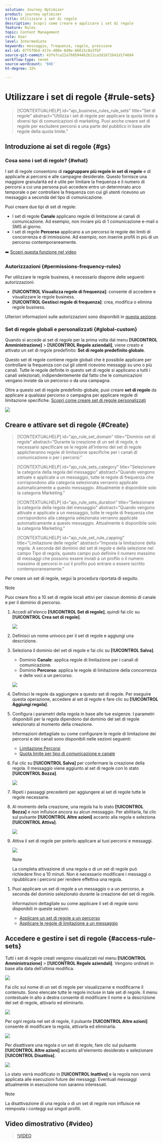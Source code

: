 ```yaml
---
solution: Journey Optimizer
product: journey optimizer
title: Utilizzare i set di regole
description: Scopri come creare e applicare i set di regole
feature: Rules
topic: Content Management
role: User
level: Intermediate
keywords: messaggio, frequenza, regole, pressione
exl-id: 07f5f0b4-417e-408e-8d9e-86615c8a3fbf
source-git-commit: 43fe7ca22a7685944b2b11ca3d1872641d1f4694
workflow-type: tm+mt
source-wordcount: '945'
ht-degree: 32%

---
```


# Utilizzare i set di regole {#rule-sets}

>[!CONTEXTUALHELP]
>id="ajo_business_rules_rule_sets"
>title="Set di regole"
>abstract="Utilizza i set di regole per applicare la quota limite a diversi tipi di comunicazioni di marketing. Puoi anche creare set di regole per escludere percorsi a una parte del pubblico in base alle regole della quota limite."

## Introduzione ai set di regole {#gs}

### Cosa sono i set di regole? {#what}

I set di regole consentono di **raggruppare più regole in set di regole** e di applicarle ai percorsi e alle campagne desiderate. Questo fornisce una maggiore granularità ed è utile per limitare la frequenza e il numero di percorsi a cui una persona può accedere entro un determinato arco temporale o per controllare la frequenza con cui gli utenti ricevono un messaggio a seconda del tipo di comunicazione.

Puoi creare due tipi di set di regole:

* I set di regole **Canale** applicano regole di limitazione ai canali di comunicazione. Ad esempio, non inviare più di 1 comunicazione e-mail o SMS al giorno.
* I set di regole **Percorso** applicano a un percorso le regole dei limiti di concorrenza e di immissione. Ad esempio, non inserire profili in più di un percorso contemporaneamente.

➡️ [Scopri questa funzione nel video](#video)

### Autorizzazioni {#permissions-frequency-rules}

Per utilizzare le regole business, è necessario disporre delle seguenti autorizzazioni:

* **[!UICONTROL Visualizza regole di frequenza]**: consente di accedere e visualizzare le regole business.
* **[!UICONTROL Gestisci regole di frequenza]**: crea, modifica o elimina regole business.

Ulteriori informazioni sulle autorizzazioni sono disponibili in [questa sezione](../administration/high-low-permissions.md).

### Set di regole globali e personalizzati {#global-custom}

Quando si accede ai set di regole per la prima volta dal menu **[!UICONTROL Amministrazione]** > **[!UICONTROL Regole aziendali]**, viene creato e attivato un set di regole predefinito: **Set di regole predefinito globale**.

Questo set di regole contiene regole globali che è possibile applicare per controllare la frequenza con cui gli utenti ricevono messaggi su uno o più canali. Tutte le regole definite in questo set di regole si applicano a tutti i canali selezionati, indipendentemente dal fatto che le comunicazioni vengano inviate da un percorso o da una campagna.

Oltre a questo set di regole predefinito globale, puoi creare **set di regole** da applicare a qualsiasi percorso o campagna per applicare regole di limitazione specifiche. [Scopri come creare set di regole personalizzati](#create)

![](assets/rule-sets-default.png)

## Creare e attivare set di regole {#Create}

>[!CONTEXTUALHELP]
>id="ajo_rule_set_domain"
>title="Dominio set di regole"
>abstract="Durante la creazione di un set di regole, è necessario specificare se le regole all’interno del set di regole applicheranno regole di limitazione specifiche per i canali di comunicazione o per i percorsi."

>[!CONTEXTUALHELP]
>id="ajo_rule_sets_category"
>title="Selezionare la categoria della regola del messaggio"
>abstract="Quando vengono attivate e applicate a un messaggio, tutte le regole di frequenza che corrispondono alla categoria selezionata verranno applicate automaticamente a questo messaggio. Attualmente è disponibile solo la categoria Marketing."

<!--NOT USED?
[!CONTEXTUALHELP]
>id="ajo_rule_sets_capping"
>title="Set the capping for your rule"
>abstract="Specify the maximum number of messages sent to a customer profile within the chosen time frame. The frequency cap will be based on the selected calendar period and will be reset at the beginning of the corresponding time frame."-->

>[!CONTEXTUALHELP]
>id="ajo_rule_sets_duration"
>title="Selezionare la categoria della regola del messaggio"
>abstract="Quando vengono attivate e applicate a un messaggio, tutte le regole di frequenza che corrispondono alla categoria selezionata verranno applicate automaticamente a questo messaggio. Attualmente è disponibile solo la categoria Marketing."

>[!CONTEXTUALHELP]
>id="ajo_rule_set_rule_capping"
>title="Limitazione delle regole"
>abstract="Imposta la limitazione della regola. A seconda del dominio del set di regole e della selezione nel campo Tipo di regola, questo campo può definire il numero massimo di messaggi che possono essere inviati a un profilo o il numero massimo di percorsi in cui il profilo può entrare o essere iscritto contemporaneamente."

Per creare un set di regole, segui la procedura riportata di seguito.

>[!NOTE]
>
>Puoi creare fino a 10 set di regole locali attivi per ciascun dominio di canale e per il dominio di percorso.

1. Accedi all&#39;elenco **[!UICONTROL Set di regole]**, quindi fai clic su **[!UICONTROL Crea set di regole]**.

   ![](assets/rule-sets-create-button.png)

1. Definisci un nome univoco per il set di regole e aggiungi una descrizione.

1. Seleziona il dominio del set di regole e fai clic su **[!UICONTROL Salva]**.

   * Dominio **Canale**: applica regole di limitazione per i canali di comunicazione.
   * Dominio **Percorso**: applica le regole di limitazione della concorrenza e delle voci a un percorso.

   ![](assets/rule-sets-create.png)

1. Definisci le regole da aggiungere a questo set di regole. Per eseguire questa operazione, accedere al set di regole e fare clic su **[!UICONTROL Aggiungi regola]**.

1. Configura i parametri della regola in base alle tue esigenze. I parametri disponibili per la regola dipendono dal dominio del set di regole selezionato al momento della creazione.

   Informazioni dettagliate su come configurare le regole di limitazione dei percorsi e dei canali sono disponibili nelle sezioni seguenti:

   * [Limitazione Percorsi](../conflict-prioritization/journey-capping.md)
   * [Quota limite per tipo di comunicazione e canale](../conflict-prioritization/channel-capping.md)

1. Fai clic su **[!UICONTROL Salva]** per confermare la creazione della regola. Il messaggio viene aggiunto al set di regole con lo stato **[!UICONTROL Bozza]**.

   ![](assets/rule-set-rule-created.png)

1. Ripeti i passaggi precedenti per aggiungere al set di regole tutte le regole necessarie.

1. Al momento della creazione, una regola ha lo stato **[!UICONTROL Bozza]** e non influisce ancora su alcun messaggio. Per abilitarla, fai clic sul pulsante **[!UICONTROL Altre azioni]** accanto alla regola e seleziona **[!UICONTROL Attiva]**.

   ![](assets/rule-set-activate-rule.png)

1. Attiva il set di regole per poterlo applicare ai tuoi percorsi e messaggi.

   ![](assets/rule-set-activate-set.png)

   >[!NOTE]
   >
   >La completa attivazione di una regola o di un set di regole può richiedere fino a 10 minuti. Non è necessario modificare i messaggi o ripubblicare i percorsi per rendere effettiva una regola.

<!--Currently, once a rule set is activated, no more rules can be added to that rule set.-->

1. Puoi applicare un set di regole a un messaggio o a un percorso, a seconda del dominio selezionato durante la creazione del set di regole.

   Informazioni dettagliate su come applicare il set di regole sono disponibili in queste sezioni:

   * [Applicare un set di regole a un percorso](../conflict-prioritization/journey-capping.md#apply-capping)
   * [Applicare le regole di limitazione a un messaggio](../conflict-prioritization/channel-capping.md#apply)

## Accedere e gestire i set di regole {#access-rule-sets}

Tutti i set di regole creati vengono visualizzati nel menu **[!UICONTROL Amministrazione]** > **[!UICONTROL Regole aziendali]**. Vengono ordinati in base alla data dell’ultima modifica.

![](assets/rule-sets-list.png)

Fai clic sul nome di un set di regole per visualizzarne e modificarne il contenuto. Sono elencate tutte le regole incluse in tale set di regole. Il menu contestuale in alto a destra consente di modificare il nome e la descrizione del set di regole, attivarlo ed eliminarlo.

![](assets/rule-set-example.png)

Per ogni regola nel set di regole, il pulsante **[!UICONTROL Altre azioni]** consente di modificare la regola, attivarla ed eliminarla.

![](assets/rule-set-example-rules.png)

Per disattivare una regola o un set di regole, fare clic sul pulsante **[!UICONTROL Altre azioni]** accanto all&#39;elemento desiderato e selezionare **[!UICONTROL Disattiva]**.

![](assets/rule-set-inactive-rule.png)

Lo stato verrà modificato in **[!UICONTROL Inattivo]** e la regola non verrà applicata alle esecuzioni future dei messaggi. Eventuali messaggi attualmente in esecuzione non saranno interessati.

>[!NOTE]
>
>La disattivazione di una regola o di un set di regole non influisce né reimposta i conteggi sui singoli profili.

## Video dimostrativo {#video}

>[!VIDEO](https://video.tv.adobe.com/v/3435531?quality=12)
